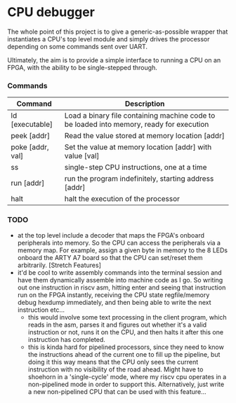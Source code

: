 # CPU debugger
The whole point of this project is to give a generic-as-possible wrapper that instantiates a CPU's top level module and simply drives the processor depending on some commands sent over UART.

Ultimately, the aim is to provide a simple interface to running a CPU on an FPGA, with the ability to be single-stepped through.

### Commands
Command | Description | 
--- | --- | 
ld [executable] | Load a binary file containing machine code to be loaded into memory, ready for execution  | 
peek [addr] | Read the value stored at memory location [addr]  | 
poke [addr, val] | Set the value at memory location [addr] with value [val]  | 
ss | single-step CPU instructions, one at a time  | 
run [addr] | run the program indefinitely, starting address [addr]  | 
halt | halt the execution of the processor  | 

### TODO
- at the top level include a decoder that maps the FPGA's onboard peripherals into memory. So the CPU can access the peripherals via a memory map. For example, assign a given byte in memory to the 8 LEDs onboard the ARTY A7 board so that the CPU can set/reset them arbitrarily.
[Stretch Features]
- it'd be cool to write assembly commands into the terminal session and have them dynamically assemble into machine code as I go. So writing out one instruction in riscv asm, hitting enter and seeing that instruction run on the FPGA instantly, receiving the CPU state regfile/memory debug hexdump immediately, and then being able to write the next instruction etc...
  - this would involve some text processing in the client program, which reads in the asm, parses it and figures out whether it's a valid instruction or not, runs it on the CPU, and then halts it after this one instruction has completed.
  - this is kinda hard for pipelined processors, since they need to know the instructions ahead of the current one to fill up the pipeline, but doing it this way means that the CPU only sees the current instruction with no visibility of the road ahead. Might have to shoehorn in a 'single-cycle' mode, where my riscv cpu operates in a non-pipelined mode in order to support this. Alternatively, just write a new non-pipelined CPU that can be used with this feature...
